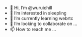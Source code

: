 - 👋 Hi, I’m @wuruichill
- 👀 I’m interested in sleepling
- 🌱 I’m currently learning webrtc
- 💞️ I’m looking to collaborate on ...
- 📫 How to reach me ...

<!---
wuruichill/wuruichill is a ✨ special ✨ repository because its `README.md` (this file) appears on your GitHub profile.
You can click the Preview link to take a look at your changes.
--->
